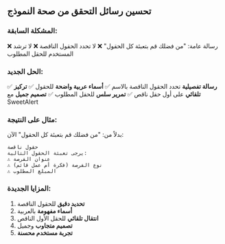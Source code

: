 ## تحسين رسائل التحقق من صحة النموذج

### **المشكلة السابقة:**

❌ رسالة عامة: "من فضلك قم بتعبئة كل الحقول"
❌ لا تحدد الحقول الناقصة
❌ لا ترشد المستخدم للحقل المطلوب

### **الحل الجديد:**

✅ **رسالة تفصيلية** تحدد الحقول الناقصة بالاسم
✅ **أسماء عربية واضحة** للحقول
✅ **تركيز تلقائي** على أول حقل ناقص
✅ **تمرير سلس** للحقل المطلوب
✅ **تصميم جميل** مع SweetAlert

### **مثال على النتيجة:**

بدلاً من: "من فضلك قم بتعبئة كل الحقول"
الآن:

```
حقول ناقصة
يرجى تعبئة الحقول التالية:
⚠️ عنوان الفرصة
⚠️ نوع الفرصة (فكرة أم عمل قائم)
⚠️ المبلغ المطلوب
```

### **المزايا الجديدة:**

1. **تحديد دقيق** للحقول الناقصة
2. **أسماء مفهومة** بالعربية
3. **انتقال تلقائي** للحقل الأول الناقص
4. **تصميم متجاوب** وجميل
5. **تجربة مستخدم محسنة**
